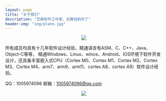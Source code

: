 ```yaml
---
layout: page
title: "关于我们"
description: "芝麻软件工作室，总算找到你了"
header-img: "img/plane.jpg"
---
```


<center>
    <p><img src="http://dreamofbook.qiniudn.com/Zero.png" align="center"></p>
</center>

所有成员均具有十几年软件设计经验，精通语言有ASM、C、C++、Java、Object-C等等，
精通Windows、Linux、wince、Android、IOS环境下软件开发设计，还具备丰富嵌入式CPU（Cortex M0、Cortex M1、Cortex M2、Cortex M3、Cortex M4、arm7、arm9、arm11、cortex A8、cortex A9）软件设计经验。

QQ：1005974096
邮箱：1005974096@qq.com


<center>
    <p><img src="http://dreamofbook.qiniudn.com/hacker.png" align="center"></p>
</center>

<script>

<img  style="CURSOR: pointer" onclick="javascript:window.open('http://b.qq.com/webc.htm?new=0&sid=1005974096&o=softroom.org&q=7', '_blank', 'height=502, width=644,toolbar=no,scrollbars=no,menubar=no,status=no');"  border="0" SRC=http://wpa.qq.com/pa?p=1:1005974096:1 alt="点击这里给我发消息">

</script>
